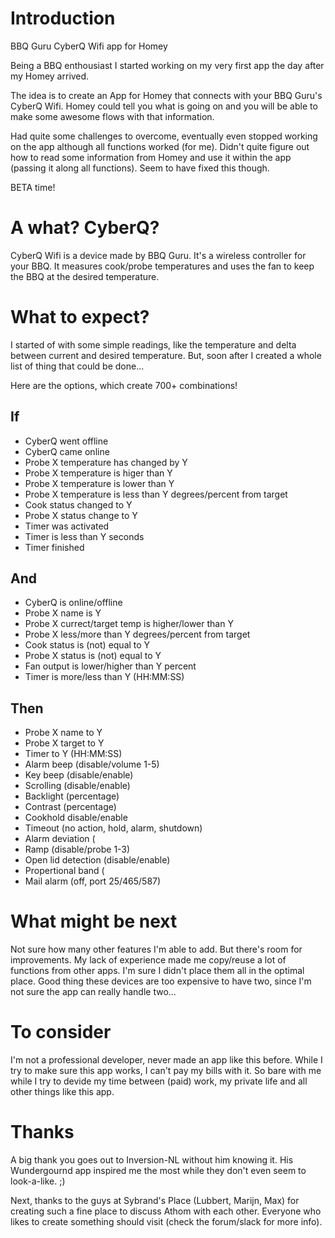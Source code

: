 # Introduction

BBQ Guru CyberQ Wifi app for Homey

Being a BBQ enthousiast I started working on my very first app the day after my Homey arrived. 

The idea is to create an App for Homey that connects with your BBQ Guru's CyberQ Wifi.
Homey could tell you what is going on and you will be able to make some awesome flows with that information.

Had quite some challenges to overcome, eventually even stopped working on the app although all functions worked (for me). Didn't quite figure out how to read some information from Homey and use it within the app (passing it along all functions). Seem to have fixed this though.

BETA time!

# A what? CyberQ?
CyberQ Wifi is a device made by BBQ Guru.
It's a wireless controller for your BBQ. It measures cook/probe temperatures and uses the fan to keep the BBQ at the desired temperature.

# What to expect?

I started of with some simple readings, like the temperature and delta between current and desired temperature.
But, soon after I created a whole list of thing that could be done... 

Here are the options, which create 700+ combinations!

## If

* CyberQ went offline
* CyberQ came online
* Probe X temperature has changed by Y
* Probe X temperature is higer than Y
* Probe X temperature is lower than Y
* Probe X temperature is less than Y degrees/percent from target
* Cook status changed to Y
* Probe X status change to Y
* Timer was activated
* Timer is less than Y seconds
* Timer finished

## And

* CyberQ is online/offline
* Probe X name is Y
* Probe X currect/target temp is higher/lower than Y
* Probe X less/more than Y degrees/percent from target
* Cook status is (not) equal to Y
* Probe X status is (not) equal to Y
* Fan output is lower/higher than Y percent
* Timer is more/less than Y (HH:MM:SS)

## Then

* Probe X name to Y
* Probe X target to Y
* Timer to Y (HH:MM:SS)
* Alarm beep (disable/volume 1-5)
* Key beep (disable/enable)
* Scrolling (disable/enable)
* Backlight (percentage)
* Contrast (percentage)
* Cookhold disable/enable
* Timeout (no action, hold, alarm, shutdown)
* Alarm deviation (
* Ramp (disable/probe 1-3)
* Open lid detection (disable/enable)
* Propertional band (
* Mail alarm (off, port 25/465/587)

# What might be next

Not sure how many other features I'm able to add. But there's room for improvements.
My lack of experience made me copy/reuse a lot of functions from other apps. I'm sure I didn't place them all in the optimal place. Good thing these devices are too expensive to have two, since I'm not sure the app can really handle two...

# To consider

I'm not a professional developer, never made an app like this before.
While I try to make sure this app works, I can't pay my bills with it. So bare with me while I try to devide my time between (paid) work, my private life and all other things like this app.

# Thanks
A big thank you goes out to Inversion-NL without him knowing it. His Wundergournd app inspired me the most while they don't even seem to look-a-like. ;)

Next, thanks to the guys at Sybrand's Place (Lubbert, Marijn, Max) for creating such a fine place to discuss Athom with each other. Everyone who likes to create something should visit (check the forum/slack for more info).
